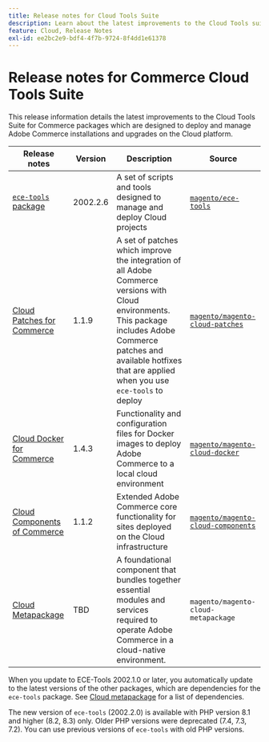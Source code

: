 ```yaml
---
title: Release notes for Cloud Tools Suite
description: Learn about the latest improvements to the Cloud Tools suite for Adobe Commerce.
feature: Cloud, Release Notes
exl-id: ee2bc2e9-bdf4-4f7b-9724-8f4dd1e61378
---
```

# Release notes for Commerce Cloud Tools Suite

This release information details the latest improvements to the Cloud Tools Suite for Commerce packages which are designed to deploy and manage Adobe Commerce installations and upgrades on the Cloud platform.

| Release notes     | Version  | Description                              | Source              |
| ----------------- |----------| ---------------------------------------- | --------------------------- |
| [`ece-tools` package](ece-tools-package.md) | 2002.2.6 | A set of scripts and tools designed to manage and deploy Cloud projects | [`magento/ece-tools`](https://github.com/magento/ece-tools/tree/2002.2.6) |
| [Cloud Patches for Commerce](cloud-patches.md) | 1.1.9    | A set of patches which improve the integration of all Adobe Commerce versions with Cloud environments. This package includes Adobe Commerce patches and available hotfixes that are applied when you use `ece-tools` to deploy | [`magento/magento-cloud-patches`](https://github.com/magento/magento-cloud-patches/tree/1.1.9) |
| [Cloud Docker for Commerce](cloud-docker.md) | 1.4.3    | Functionality and configuration files for Docker images to deploy Adobe Commerce to a local cloud environment | [`magento/magento-cloud-docker`](https://github.com/magento/magento-cloud-docker/tree/1.4.3) |
| [Cloud Components of Commerce](cloud-components.md) | 1.1.2    | Extended Adobe Commerce core functionality for sites deployed on the Cloud infrastructure | [`magento/magento-cloud-components`](https://github.com/magento/magento-cloud-components/tree/1.1.2) |
| [Cloud Metapackage](cloud-metapackage.md) | TBD | A foundational component that bundles together essential modules and services required to operate Adobe Commerce in a cloud-native environment. | `magento/magento-cloud-metapackage` |

When you update to ECE-Tools 2002.1.0 or later, you automatically update to the latest versions of the other packages, which are dependencies for the `ece-tools` package. See [Cloud metapackage](../development/overview.md#cloud-metapackage) for a list of dependencies.

The new version of `ece-tools` (2002.2.0)  is available with PHP version 8.1 and higher (8.2, 8.3) only. Older PHP versions were deprecated (7.4, 7.3, 7.2). You can use previous versions of `ece-tools` with old PHP versions.

